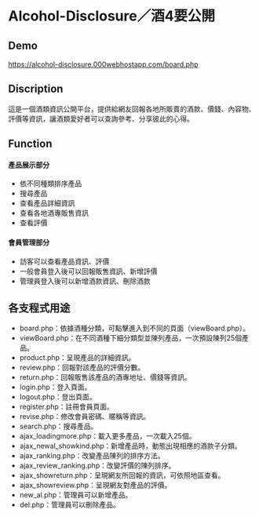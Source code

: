 # Alcohol-Disclosure／酒4要公開

## Demo

https://alcohol-disclosure.000webhostapp.com/board.php

## Discription  
這是一個酒類資訊公開平台，提供給網友回報各地所販賣的酒款、價錢、內容物、評價等資訊，讓酒類愛好者可以查詢參考、分享彼此的心得。

## Function  

#### 產品展示部分
  * 依不同種類排序產品
  * 搜尋產品
  * 查看產品詳細資訊
  * 查看各地酒專販售資訊
  * 查看評價
#### 會員管理部分
  * 訪客可以查看產品資訊、評價
  * 一般會員登入後可以回報販售資訊、新增評價
  * 管理員登入後可以新增酒款資訊、刪除酒款

## 各支程式用途
- board.php：依據酒種分類，可點擊進入到不同的頁面（viewBoard.php）。
- viewBoard.php：在不同酒種下細分類型並陳列產品，一次預設陳列25個產品。
- product.php：呈現產品的詳細資訊。
- review.php：回報對該產品的評價分數。
- return.php：回報販售該產品的酒專地址、價錢等資訊。
- login.php：登入頁面。
- logout.php：登出頁面。
- register.php：註冊會員頁面。
-  revise.php：修改會員密碼、暱稱等資訊。
- search.php：搜尋產品。
- ajax_loadingmore.php：載入更多產品，一次載入25個。
- ajax_newal_showkind.php：新增產品時，動態出現相應的酒款子分類。
- ajax_ranking.php：改變產品陳列的排序方法。
- ajax_review_ranking.php：改變評價的陳列排序。
- ajax_showreturn.php：呈現網友所回報的資訊，可依照地區查看。
- ajax_showreview.php：呈現網友對產品的評價。
- new_al.php：管理員可以新增產品。
- del.php：管理員可以刪除產品。
